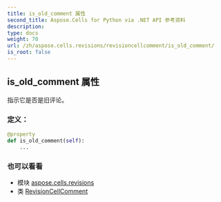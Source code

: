 ```yaml
---
title: is_old_comment 属性
second_title: Aspose.Cells for Python via .NET API 参考资料
description:
type: docs
weight: 70
url: /zh/aspose.cells.revisions/revisioncellcomment/is_old_comment/
is_root: false
---
```

## is_old_comment 属性

指示它是否是旧评论。
### 定义：
```python
@property
def is_old_comment(self):
    ...
```

### 也可以看看
* 模块 [aspose.cells.revisions](../../)
* 类 [RevisionCellComment](/cells/python-net/zh/aspose.cells.revisions/revisioncellcomment)
